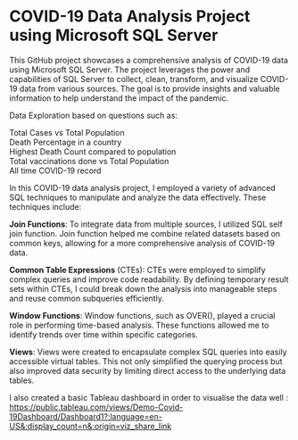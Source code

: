 # COVID-19 Data Analysis Project using Microsoft SQL Server

This GitHub project showcases a comprehensive analysis of COVID-19 data using Microsoft SQL Server. The project leverages the power and capabilities of SQL Server to collect, clean, transform, and visualize COVID-19 data from various sources. The goal is to provide insights and valuable information to help understand the impact of the pandemic.

Data Exploration based on questions such as: <br>

Total Cases vs Total Population<br>
Death Percentage in a country <br>
Highest Death Count compared to population <br>
Total vaccinations done vs Total Population <br>
All time COVID-19 record <br>

In this COVID-19 data analysis project, I employed a variety of advanced SQL techniques to manipulate and analyze the data effectively. These techniques include:<br>

**Join Functions**: To integrate data from multiple sources, I utilized SQL self join function. Join function helped me combine related datasets based on common keys, allowing for a more comprehensive analysis of COVID-19 data. <br>

**Common Table Expressions** (CTEs): CTEs were employed to simplify complex queries and improve code readability. By defining temporary result sets within CTEs, I could break down the analysis into manageable steps and reuse common subqueries efficiently. <br>

**Window Functions**: Window functions, such as OVER(), played a crucial role in performing time-based analysis. These functions allowed me to identify trends over time within specific categories. <br>

**Views**: Views were created to encapsulate complex SQL queries into easily accessible virtual tables. This not only simplified the querying process but also improved data security by limiting direct access to the underlying data tables. <br>

I also created a basic Tableau dashboard in order to visualise the data well : <br>
https://public.tableau.com/views/Demo-Covid-19Dashboard/Dashboard1?:language=en-US&:display_count=n&:origin=viz_share_link


